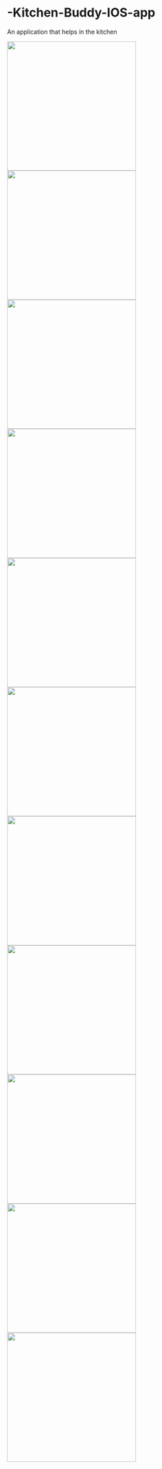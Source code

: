 # -Kitchen-Buddy-IOS-app
An application that helps in the kitchen

<img src="https://github.com/uevuu/-Kitchen-Buddy-IOS-app/blob/main/Images/Simulator%20Screenshot%20-%20iPhone%2014%20Pro%20Max%20-%202023-07-28%20at%2018.43.34.png" width="300">
<img src="https://github.com/uevuu/-Kitchen-Buddy-IOS-app/blob/main/Images/Simulator%20Screenshot%20-%20iPhone%2014%20Pro%20Max%20-%202023-07-28%20at%2018.43.03.png" width="300">
<img src="https://github.com/uevuu/-Kitchen-Buddy-IOS-app/blob/main/Images/Simulator%20Screenshot%20-%20iPhone%2014%20Pro%20Max%20-%202023-07-28%20at%2018.43.17.png" width="300">
<img src="https://github.com/uevuu/-Kitchen-Buddy-IOS-app/blob/main/Images/Simulator%20Screenshot%20-%20iPhone%2014%20Pro%20Max%20-%202023-07-28%20at%2018.43.42.png" width="300">
<img src="https://github.com/uevuu/-Kitchen-Buddy-IOS-app/blob/main/Images/Simulator%20Screenshot%20-%20iPhone%2014%20Pro%20Max%20-%202023-07-28%20at%2018.43.45.png" width="300">
<img src="https://github.com/uevuu/-Kitchen-Buddy-IOS-app/blob/main/Images/Simulator%20Screenshot%20-%20iPhone%2014%20Pro%20Max%20-%202023-07-28%20at%2018.43.57.png" width="300">
<img src="https://github.com/uevuu/-Kitchen-Buddy-IOS-app/blob/main/Images/Simulator%20Screenshot%20-%20iPhone%2014%20Pro%20Max%20-%202023-07-28%20at%2018.44.26.png" width="300">
<img src="https://github.com/uevuu/-Kitchen-Buddy-IOS-app/blob/main/Images/Simulator%20Screenshot%20-%20iPhone%2014%20Pro%20Max%20-%202023-07-28%20at%2018.44.02.png" width="300">
<img src="https://github.com/uevuu/-Kitchen-Buddy-IOS-app/blob/main/Images/Simulator%20Screenshot%20-%20iPhone%2014%20Pro%20Max%20-%202023-07-28%20at%2018.44.06.png" width="300">
<img src="https://github.com/uevuu/-Kitchen-Buddy-IOS-app/blob/main/Images/Simulator%20Screenshot%20-%20iPhone%2014%20Pro%20Max%20-%202023-07-28%20at%2018.44.37.png" width="300">
<img src="https://github.com/uevuu/-Kitchen-Buddy-IOS-app/blob/main/Images/Simulator%20Screenshot%20-%20iPhone%2014%20Pro%20Max%20-%202023-07-28%20at%2018.44.43.png" width="300">

